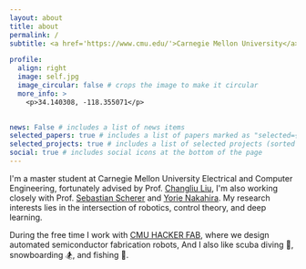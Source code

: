 ```yaml
---
layout: about
title: about
permalink: /
subtitle: <a href='https://www.cmu.edu/'>Carnegie Mellon University</a>. 5000 Forbes Ave

profile:
  align: right
  image: self.jpg
  image_circular: false # crops the image to make it circular
  more_info: >
    <p>34.140308, -118.355071</p>
    

news: False # includes a list of news items
selected_papers: true # includes a list of papers marked as "selected={true}"
selected_projects: true # includes a list of selected projects (sorted by importance)
social: true # includes social icons at the bottom of the page
---
```



I'm a master student at Carnegie Mellon University Electrical and Computer Engineering, fortunately advised by Prof. [Changliu Liu](https://www.ri.cmu.edu/ri-faculty/changliu-liu/), I'm also working closely with Prof. [Sebastian Scherer](https://theairlab.org/highlight-macvo-bestpaper/) and [Yorie Nakahira](https://www.cmu.edu/ece/learning-control/). My research interests lies in the intersection of robotics, control theory, and deep learning. 


During the free time I work with [CMU HACKER FAB](https://hackerfab.ece.cmu.edu/), where we design automated semiconductor fabrication robots,
And I also like scuba diving 🐠, snowboarding 🏂, and fishing 🎣.
